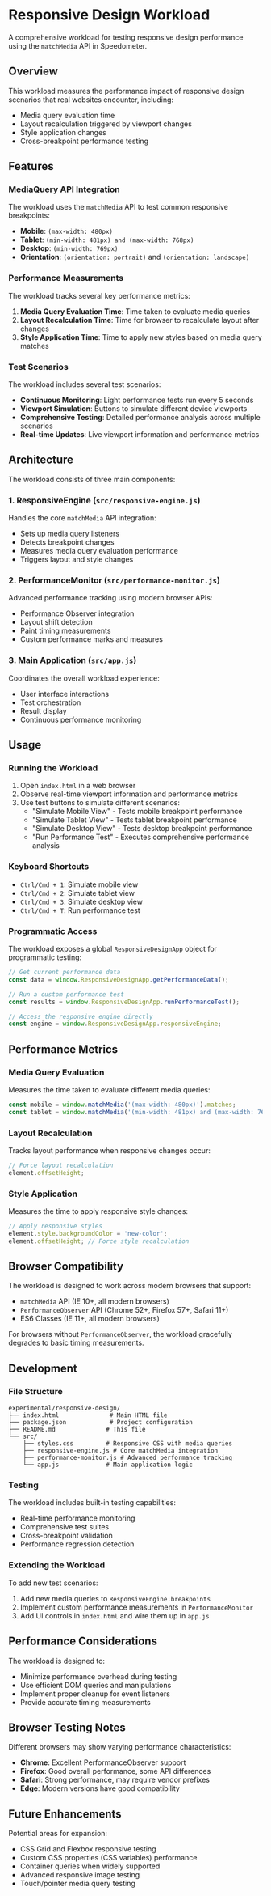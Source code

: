 # Responsive Design Workload

A comprehensive workload for testing responsive design performance using the `matchMedia` API in Speedometer.

## Overview

This workload measures the performance impact of responsive design scenarios that real websites encounter, including:

- Media query evaluation time
- Layout recalculation triggered by viewport changes
- Style application changes
- Cross-breakpoint performance testing

## Features

### MediaQuery API Integration

The workload uses the `matchMedia` API to test common responsive breakpoints:

- **Mobile**: `(max-width: 480px)`
- **Tablet**: `(min-width: 481px) and (max-width: 768px)`
- **Desktop**: `(min-width: 769px)`
- **Orientation**: `(orientation: portrait)` and `(orientation: landscape)`

### Performance Measurements

The workload tracks several key performance metrics:

1. **Media Query Evaluation Time**: Time taken to evaluate media queries
2. **Layout Recalculation Time**: Time for browser to recalculate layout after changes
3. **Style Application Time**: Time to apply new styles based on media query matches

### Test Scenarios

The workload includes several test scenarios:

- **Continuous Monitoring**: Light performance tests run every 5 seconds
- **Viewport Simulation**: Buttons to simulate different device viewports
- **Comprehensive Testing**: Detailed performance analysis across multiple scenarios
- **Real-time Updates**: Live viewport information and performance metrics

## Architecture

The workload consists of three main components:

### 1. ResponsiveEngine (`src/responsive-engine.js`)

Handles the core `matchMedia` API integration:
- Sets up media query listeners
- Detects breakpoint changes
- Measures media query evaluation performance
- Triggers layout and style changes

### 2. PerformanceMonitor (`src/performance-monitor.js`)

Advanced performance tracking using modern browser APIs:
- Performance Observer integration
- Layout shift detection
- Paint timing measurements
- Custom performance marks and measures

### 3. Main Application (`src/app.js`)

Coordinates the overall workload experience:
- User interface interactions
- Test orchestration
- Result display
- Continuous performance monitoring

## Usage

### Running the Workload

1. Open `index.html` in a web browser
2. Observe real-time viewport information and performance metrics
3. Use test buttons to simulate different scenarios:
   - "Simulate Mobile View" - Tests mobile breakpoint performance
   - "Simulate Tablet View" - Tests tablet breakpoint performance
   - "Simulate Desktop View" - Tests desktop breakpoint performance
   - "Run Performance Test" - Executes comprehensive performance analysis

### Keyboard Shortcuts

- `Ctrl/Cmd + 1`: Simulate mobile view
- `Ctrl/Cmd + 2`: Simulate tablet view
- `Ctrl/Cmd + 3`: Simulate desktop view
- `Ctrl/Cmd + T`: Run performance test

### Programmatic Access

The workload exposes a global `ResponsiveDesignApp` object for programmatic testing:

```javascript
// Get current performance data
const data = window.ResponsiveDesignApp.getPerformanceData();

// Run a custom performance test
const results = window.ResponsiveDesignApp.runPerformanceTest();

// Access the responsive engine directly
const engine = window.ResponsiveDesignApp.responsiveEngine;
```

## Performance Metrics

### Media Query Evaluation

Measures the time taken to evaluate different media queries:

```javascript
const mobile = window.matchMedia('(max-width: 480px)').matches;
const tablet = window.matchMedia('(min-width: 481px) and (max-width: 768px)').matches;
```

### Layout Recalculation

Tracks layout performance when responsive changes occur:

```javascript
// Force layout recalculation
element.offsetHeight;
```

### Style Application

Measures the time to apply responsive style changes:

```javascript
// Apply responsive styles
element.style.backgroundColor = 'new-color';
element.offsetHeight; // Force style recalculation
```

## Browser Compatibility

The workload is designed to work across modern browsers that support:

- `matchMedia` API (IE 10+, all modern browsers)
- `PerformanceObserver` API (Chrome 52+, Firefox 57+, Safari 11+)
- ES6 Classes (IE 11+, all modern browsers)

For browsers without `PerformanceObserver`, the workload gracefully degrades to basic timing measurements.

## Development

### File Structure

```
experimental/responsive-design/
├── index.html              # Main HTML file
├── package.json            # Project configuration
├── README.md              # This file
└── src/
    ├── styles.css         # Responsive CSS with media queries
    ├── responsive-engine.js # Core matchMedia integration
    ├── performance-monitor.js # Advanced performance tracking
    └── app.js             # Main application logic
```

### Testing

The workload includes built-in testing capabilities:

- Real-time performance monitoring
- Comprehensive test suites
- Cross-breakpoint validation
- Performance regression detection

### Extending the Workload

To add new test scenarios:

1. Add new media queries to `ResponsiveEngine.breakpoints`
2. Implement custom performance measurements in `PerformanceMonitor`
3. Add UI controls in `index.html` and wire them up in `app.js`

## Performance Considerations

The workload is designed to:

- Minimize performance overhead during testing
- Use efficient DOM queries and manipulations
- Implement proper cleanup for event listeners
- Provide accurate timing measurements

## Browser Testing Notes

Different browsers may show varying performance characteristics:

- **Chrome**: Excellent PerformanceObserver support
- **Firefox**: Good overall performance, some API differences
- **Safari**: Strong performance, may require vendor prefixes
- **Edge**: Modern versions have good compatibility

## Future Enhancements

Potential areas for expansion:

- CSS Grid and Flexbox responsive testing
- Custom CSS properties (CSS variables) performance
- Container queries when widely supported
- Advanced responsive image testing
- Touch/pointer media query testing